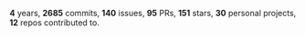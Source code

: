**4** years, **2685** commits, **140** issues, **95** PRs, **151** stars, **30** personal projects, **12** repos contributed to.
